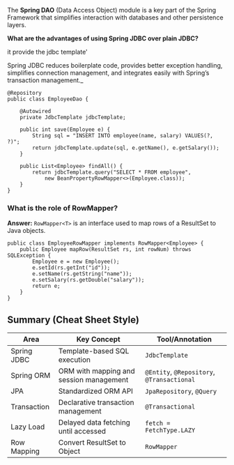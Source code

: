 
The **Spring DAO** (Data Access Object) module is a key part of the Spring Framework that simplifies interaction with databases and other persistence layers.

**What are the advantages of using Spring JDBC over plain JDBC?**  

it provide the jdbc template'

Spring JDBC reduces boilerplate code, provides better exception handling, simplifies connection management, and integrates easily with Spring’s transaction management._

```
@Repository
public class EmployeeDao {
    
    @Autowired
    private JdbcTemplate jdbcTemplate;

    public int save(Employee e) {
        String sql = "INSERT INTO employee(name, salary) VALUES(?, ?)";
        return jdbcTemplate.update(sql, e.getName(), e.getSalary());
    }

    public List<Employee> findAll() {
        return jdbcTemplate.query("SELECT * FROM employee", 
            new BeanPropertyRowMapper<>(Employee.class));
    }
}

```


### **What is the role of RowMapper?**

**Answer:** `RowMapper<T>` is an interface used to map rows of a ResultSet to Java objects.

```
public class EmployeeRowMapper implements RowMapper<Employee> {
    public Employee mapRow(ResultSet rs, int rowNum) throws SQLException {
        Employee e = new Employee();
        e.setId(rs.getInt("id"));
        e.setName(rs.getString("name"));
        e.setSalary(rs.getDouble("salary"));
        return e;
    }
}

```

## Summary (Cheat Sheet Style)

| Area        | Key Concept                             | Tool/Annotation                            |
| ----------- | --------------------------------------- | ------------------------------------------ |
| Spring JDBC | Template-based SQL execution            | `JdbcTemplate`                             |
| Spring ORM  | ORM with mapping and session management | `@Entity`, `@Repository`, `@Transactional` |
| JPA         | Standardized ORM API                    | `JpaRepository`, `@Query`                  |
| Transaction | Declarative transaction management      | `@Transactional`                           |
| Lazy Load   | Delayed data fetching until accessed    | `fetch = FetchType.LAZY`                   |
| Row Mapping | Convert ResultSet to Object             | `RowMapper`                                |
